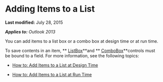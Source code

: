 
# Adding Items to a List

 **Last modified:** July 28, 2015

 _**Applies to:** Outlook 2013_

You can add items to a list box or a combo box at design time or at run time. 

To save contents in an item,  ** [ListBox](f56ba480-f8fe-6d12-265e-3b0a9838af97.md)**and  ** [ComboBox](31e7c1de-ee4e-b3d9-4579-7fc6b215bad3.md)**controls must be bound to a field.
For more information, see the following topics:

-  [How to: Add Items to a List at Design Time](272242c3-4d28-ca8c-d829-54851959b3b4.md)
    
-  [How to: Add Items to a List at Run Time](5dd25eb3-8c36-3e71-30ae-b35638ef6943.md)
    

